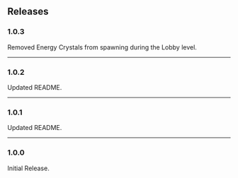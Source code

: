 ## Releases

### 1.0.3

Removed Energy Crystals from spawning during the Lobby level.

---

### 1.0.2

Updated README.

---

### 1.0.1

Updated README.

---

### 1.0.0

Initial Release.
